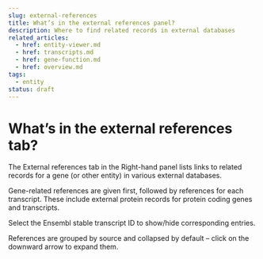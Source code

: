 ```yaml
---
slug: external-references
title: What’s in the external references panel?
description: Where to find related records in external databases
related_articles:
  - href: entity-viewer.md
  - href: transcripts.md
  - href: gene-function.md
  - href: overview.md
tags:
  - entity
status: draft
---
```


# What’s in the external references tab?
 
The External references tab in the Right-hand panel lists links to related records for a gene (or other entity) in various external databases. 

Gene-related references are given first, followed by references for each transcript. These include external protein records for protein coding genes and transcripts. 

Select the Ensembl stable transcript ID to show/hide corresponding entries. 

References are grouped by source and collapsed by default – click on the downward arrow to expand them.
